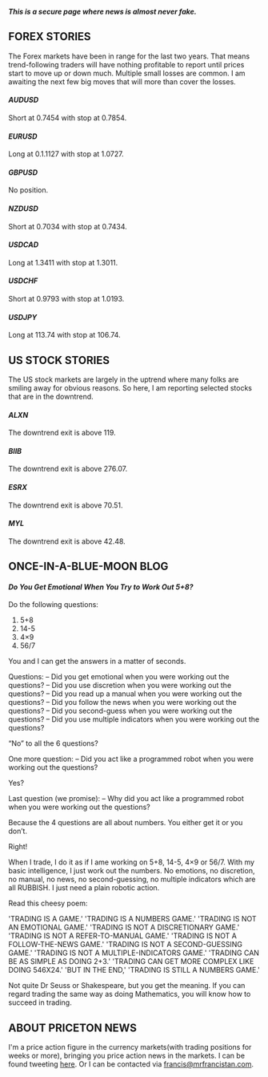 **_This is a secure page where news is almost never fake._**

## **FOREX STORIES**

The Forex markets have been in range for the last two years. That means trend-following traders will have nothing profitable to report until prices start to move up or down much. Multiple small losses are common. I am awaiting the next few big moves that will more than cover the losses.

#### _AUDUSD_
Short at 0.7454 with stop at 0.7854.

#### _EURUSD_
Long at 0.1.1127 with stop at 1.0727.

#### _GBPUSD_
No position.

#### _NZDUSD_
Short at 0.7034 with stop at 0.7434.

#### _USDCAD_
Long at 1.3411 with stop at 1.3011.

#### _USDCHF_
Short at 0.9793 with stop at 1.0193.

#### _USDJPY_
Long at 113.74 with stop at 106.74.

## **US STOCK STORIES**

The US stock markets are largely in the uptrend where many folks are smiling away for obvious reasons. So here, I am reporting selected stocks that are in the downtrend.

#### _ALXN_
The downtrend exit is above 119.

#### _BIIB_
The downtrend exit is above 276.07.

#### _ESRX_
The downtrend exit is above 70.51.

#### _MYL_
The downtrend exit is above 42.48.

## **ONCE-IN-A-BLUE-MOON BLOG**

#### _Do You Get Emotional When You Try to Work Out 5+8?_

Do the following questions:

1. 5+8
2. 14-5
3. 4×9
4. 56/7

You and I can get the answers in a matter of seconds.

Questions:
– Did you get emotional when you were working out the questions?
– Did you use discretion when you were working out the questions?
– Did you read up a manual when you were working out the questions?
– Did you follow the news when you were working out the questions?
– Did you second-guess when you were working out the questions?
– Did you use multiple indicators when you were working out the questions?

“No” to all the 6 questions?

One more question:
– Did you act like a programmed robot when you were working out the questions?

Yes?

Last question (we promise):
– Why did you act like a programmed robot when you were working out the questions?

Because the 4 questions are all about numbers. You either get it or you don’t.

Right!

When I trade, I do it as if I ame working on 5+8, 14-5, 4×9 or 56/7. With my basic intelligence, I just work out the numbers. No emotions, no discretion, no manual, no news, no second-guessing, no multiple indicators which are all RUBBISH. I just need a plain robotic action.

Read this cheesy poem:

'TRADING IS A GAME.'
'TRADING IS A NUMBERS GAME.'
'TRADING IS NOT AN EMOTIONAL GAME.'
'TRADING IS NOT A DISCRETIONARY GAME.'
'TRADING IS NOT A REFER-TO-MANUAL GAME.'
'TRADING IS NOT A FOLLOW-THE-NEWS GAME.'
'TRADING IS NOT A SECOND-GUESSING GAME.'
'TRADING IS NOT A MULTIPLE-INDICATORS GAME.'
'TRADING CAN BE AS SIMPLE AS DOING 2+3.'
'TRADING CAN GET MORE COMPLEX LIKE DOING 546X24.'
'BUT IN THE END,'
'TRADING IS STILL A NUMBERS GAME.'

Not quite Dr Seuss or Shakespeare, but you get the meaning.
If you can regard trading the same way as doing Mathematics, you will know how to succeed in trading.

## **ABOUT PRICETON NEWS**

I'm a price action figure in the currency markets(with trading positions for weeks or more), bringing you price action news in the markets. I can be found tweeting [here](https://twitter.com/mrfrancistan). Or I can be contacted via [francis@mrfrancistan.com](mailto:francis@mrfrancistan.com).
